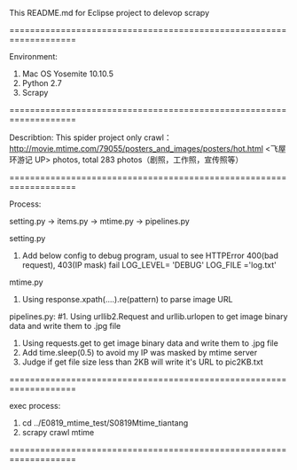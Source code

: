 This README.md for Eclipse project to delevop scrapy

===================================================================

Environment:
1. Mac OS Yosemite 10.10.5
2. Python 2.7
3. Scrapy

===================================================================

Describtion:
This spider project only crawl：http://movie.mtime.com/79055/posters_and_images/posters/hot.html <飞屋环游记 UP> photos, total 283 photos（剧照，工作照，宣传照等）

===================================================================

Process:

setting.py -> items.py -> mtime.py -> pipelines.py

setting.py
1. Add below config to debug program, usual to see HTTPError 400(bad request), 403(IP mask) fail
LOG_LEVEL= 'DEBUG'
LOG_FILE ='log.txt'

mtime.py
1. Using response.xpath(....).re(pattern) to parse image URL

pipelines.py:
#1. Using urllib2.Request and urllib.urlopen to get image binary data and write them to .jpg file
1. Using requests.get to get image binary data and write them to .jpg file
2. Add time.sleep(0.5) to avoid my IP was masked by mtime server
3. Judge if get file size less than 2KB will write it's URL to pic2KB.txt

===================================================================

exec process:

1. cd ../E0819_mtime_test/S0819Mtime_tiantang
2. scrapy crawl mtime

===================================================================
